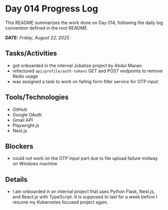 # Day 014 Progress Log

This README summarizes the work done on Day 014, following the daily log convention defined in the root README.

**DATE:** _Friday, August 22, 2025_

## Tasks/Activities

- got onboarded in the internal Jobalize project by Abdul Manan
- refactored `api/profile/auth-tokens` GET and POST endpoints to remove Redis usage
- was assigned a task to work on failing form filler service for OTP input

## Tools/Technologies

- GitHub
- Google OAuth
- Gmail API
- Playwright.js
- Nest.js

## Blockers

- could not work on the OTP input part due to file upload failure midway on Windows machine

## Details

- I am onboarded in an internal project that uses Python Flask, Nest.js, and React.js with TypeScript. It is supposed to last for a week before I resume my Kubernetes focused project again.
